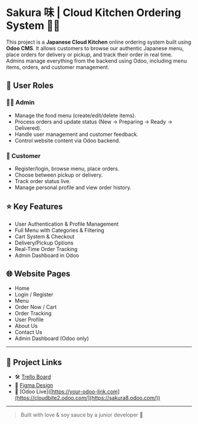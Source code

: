 # Sakura 味 | Cloud Kitchen Ordering System 🍱🌸

This project is a **Japanese Cloud Kitchen** online ordering system built using **Odoo CMS**. It allows customers to browse our authentic Japanese menu, place orders for delivery or pickup, and track their order in real time. Admins manage everything from the backend using Odoo, including menu items, orders, and customer management.

## 👥 User Roles

### 🧑‍🍳 Admin
- Manage the food menu (create/edit/delete items).
- Process orders and update status (New → Preparing → Ready → Delivered).
- Handle user management and customer feedback.
- Control website content via Odoo backend.

### 🍜 Customer
- Register/login, browse menu, place orders.
- Choose between pickup or delivery.
- Track order status live.
- Manage personal profile and view order history.

## ⭐ Key Features
- User Authentication & Profile Management
- Full Menu with Categories & Filtering
- Cart System & Checkout
- Delivery/Pickup Options
- Real-Time Order Tracking
- Admin Dashboard in Odoo

## 🌐 Website Pages
- Home  
- Login / Register  
- Menu  
- Order Now / Cart  
- Order Tracking  
- User Profile  
- About Us  
- Contact Us  
- Admin Dashboard (Odoo only)

---

## 🔗 Project Links

- 🛠️ [Trello Board]([https://your-trello-link.com](https://trello.com/b/fkDZ9613/project-9))
- 🎨 [Figma Design]([https://your-figma-link.com](https://www.figma.com/design/9t1BHLW2rfVcJtE1ZWR6yR/Sakura-Project?m=auto&t=RKfrhQ4GKZvltDOG-6))
- 🧾 [Odoo Live]([https://your-odoo-link.com](https://cloudbite2.odoo.com/](https://sakura8.odoo.com/))

---

> Built with love & soy sauce by a junior developer 🥢  
